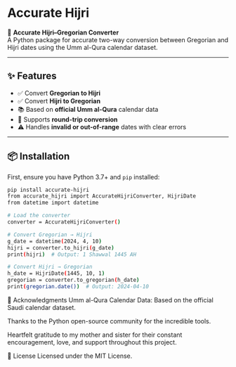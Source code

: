 # Accurate Hijri

📅 **Accurate Hijri–Gregorian Converter**  
A Python package for accurate two-way conversion between Gregorian and Hijri dates using the Umm al-Qura calendar dataset.

---

## ✨ Features

- ✅ Convert **Gregorian to Hijri**
- ✅ Convert **Hijri to Gregorian**
- 📚 Based on **official Umm al-Qura** calendar data
- 🔁 Supports **round-trip conversion**
- ⚠️ Handles **invalid or out-of-range** dates with clear errors

---

## 📦 Installation

First, ensure you have Python 3.7+ and `pip` installed:

```bash
pip install accurate-hijri
from accurate_hijri import AccurateHijriConverter, HijriDate
from datetime import datetime

# Load the converter
converter = AccurateHijriConverter()

# Convert Gregorian → Hijri
g_date = datetime(2024, 4, 10)
hijri = converter.to_hijri(g_date)
print(hijri)  # Output: 1 Shawwal 1445 AH

# Convert Hijri → Gregorian
h_date = HijriDate(1445, 10, 1)
gregorian = converter.to_gregorian(h_date)
print(gregorian.date())  # Output: 2024-04-10
```

🙏 Acknowledgments
Umm al-Qura Calendar Data: Based on the official Saudi calendar dataset.

Thanks to the Python open-source community for the incredible tools.

Heartfelt gratitude to my mother and sister for their constant encouragement, love, and support throughout this project.

📄 License
Licensed under the MIT License.
